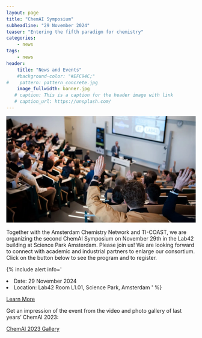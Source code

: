 ```yaml
---
layout: page
title: "ChemAI Symposium"
subheadline: "29 November 2024"
teaser: "Entering the fifth paradigm for chemistry"
categories:
    - news
tags:
    - news
header:
    title: "News and Events"
    #background-color: "#EFC94C;"
#    pattern: pattern_concrete.jpg
    image_fullwidth: banner.jpg
   # caption: This is a caption for the header image with link
   # caption_url: https://unsplash.com/
---
```


![ChemAI Symposium](../../images/figure_ChemiAI-2024.png)

Together with the Amsterdam Chemistry Network and TI-COAST, we are organizing the second ChemAI Symposium on November 29th in the Lab42 building at Science Park Amsterdam. Please join us! We are looking forward to connect with academic and industrial partners to enlarge our consortium. Click on the button below to see the program and to register.


{% include alert info='
<li>Date:  29 November 2024
<li>Location:  Lab42 Room L1.01, Science Park, Amsterdam ' %}

<a class="radius button small" href="https://www.acnetwork.nl/chemai">Learn More</a>

Get an impression of the event from the video and photo gallery of last years’ ChemAI 2023:

<a class="radius button small" href="https://www.acnetwork.nl/news/chemai-is-a-wrap">ChemAI 2023 Gallery</a>

